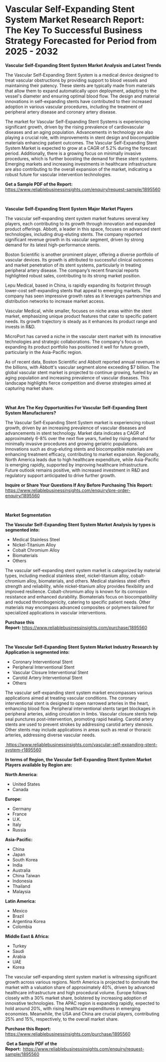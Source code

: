 <p><h1>Vascular Self-Expanding Stent System Market Research Report: The Key To Successful Business Strategy Forecasted for Period from 2025 - 2032</h1></p><p><strong>Vascular Self-Expanding Stent System Market Analysis and Latest Trends</strong></p>
<p><p>The Vascular Self-Expanding Stent System is a medical device designed to treat vascular obstructions by providing support to blood vessels and maintaining their patency. These stents are typically made from materials that allow them to expand automatically upon deployment, adapting to the vessel's diameter and ensuring optimal blood flow. The design and material innovations in self-expanding stents have contributed to their increased adoption in various vascular procedures, including the treatment of peripheral artery disease and coronary artery disease.</p><p>The market for Vascular Self-Expanding Stent Systems is experiencing significant growth, driven by the rising prevalence of cardiovascular diseases and an aging population. Advancements in technology are also playing a crucial role, with improvements in stent design and biocompatible materials enhancing patient outcomes. The Vascular Self-Expanding Stent System Market is expected to grow at a CAGR of 5.2% during the forecast period. Additionally, there is a growing focus on minimally invasive procedures, which is further boosting the demand for these stent systems. Emerging markets and increasing investments in healthcare infrastructure are also contributing to the overall expansion of the market, indicating a robust future for vascular intervention technologies.</p></p>
<p><strong>Get a Sample PDF of the Report:&nbsp;</strong> <a href="https://www.reliablebusinessinsights.com/enquiry/request-sample/1895560?utm_campaign=3091&utm_medium=2&utm_source=Github&utm_content=ia&utm_term=14042025&utm_id=vascular-self-expanding-stent-system">https://www.reliablebusinessinsights.com/enquiry/request-sample/1895560</a></p>
<p>&nbsp;</p>
<p><strong>Vascular Self-Expanding Stent System Major Market Players</strong></p>
<p><p>The vascular self-expanding stent system market features several key players, each contributing to its growth through innovation and expanded product offerings. Abbott, a leader in this space, focuses on advanced stent technologies, including drug-eluting stents. The company reported significant revenue growth in its vascular segment, driven by strong demand for its latest high-performance stents. </p><p>Boston Scientific is another prominent player, offering a diverse portfolio of vascular devices. Its growth is attributed to successful clinical outcomes and market penetration of its stent systems, particularly in treating peripheral artery disease. The company’s recent financial reports highlighted robust sales, contributing to its strong market position.</p><p>Lepu Medical, based in China, is rapidly expanding its footprint through lower-cost self-expanding stents that appeal to emerging markets. The company has seen impressive growth rates as it leverages partnerships and distribution networks to increase market access. </p><p>Vascular Medical, while smaller, focuses on niche areas within the stent market, emphasizing unique product features that cater to specific patient needs. Its growth trajectory is steady as it enhances its product range and invests in R&D.</p><p>MicroPort has carved a niche in the vascular stent market with its innovative technologies and strategic collaborations. The company's focus on expanding its product portfolio has positioned it well for future growth, particularly in the Asia-Pacific region.</p><p>As of recent data, Boston Scientific and Abbott reported annual revenues in the billions, with Abbott's vascular segment alone exceeding $7 billion. The global vascular stent market is projected to continue growing, fueled by an aging population and increasing prevalence of vascular diseases. This landscape highlights fierce competition and diverse strategies aimed at capturing market share.</p></p>
<p>&nbsp;</p>
<p><strong>What Are The Key Opportunities For Vascular Self-Expanding Stent System Manufacturers?</strong></p>
<p><p>The Vascular Self-Expanding Stent System market is experiencing robust growth, driven by an increasing prevalence of vascular diseases and advancements in stent technology. Market data indicates a CAGR of approximately 6-8% over the next five years, fueled by rising demand for minimally invasive procedures and growing geriatric populations. Innovations such as drug-eluting stents and biocompatible materials are enhancing treatment efficacy, contributing to market expansion. Regionally, North America leads due to high healthcare expenditure, while Asia-Pacific is emerging rapidly, supported by improving healthcare infrastructure. Future outlook remains positive, with increased investment in R&D and regulatory support anticipated to drive further growth.</p></p>
<p><strong>Inquire or Share Your Questions If Any Before Purchasing This Report:</strong> <a href="https://www.reliablebusinessinsights.com/enquiry/pre-order-enquiry/1895560?utm_campaign=3091&utm_medium=2&utm_source=Github&utm_content=ia&utm_term=14042025&utm_id=vascular-self-expanding-stent-system">https://www.reliablebusinessinsights.com/enquiry/pre-order-enquiry/1895560</a></p>
<p>&nbsp;</p>
<p><strong>Market Segmentation</strong></p>
<p><strong>The Vascular Self-Expanding Stent System Market Analysis by types is segmented into:</strong></p>
<p><ul><li>Medical Stainless Steel</li><li>Nickel-Titanium Alloy</li><li>Cobalt Chromium Alloy</li><li>Biomaterials</li><li>Others</li></ul></p>
<p><p>The vascular self-expanding stent system market is categorized by material types, including medical stainless steel, nickel-titanium alloy, cobalt-chromium alloy, biomaterials, and others. Medical stainless steel offers strength and reliability, while nickel-titanium alloy provides flexibility and improved resilience. Cobalt-chromium alloy is known for its corrosion resistance and enhanced durability. Biomaterials focus on biocompatibility and reduced thrombogenicity, catering to specific patient needs. Other materials may encompass advanced composites or polymers tailored for specialized applications in vascular interventions.</p></p>
<p><strong>Purchase this Report:&nbsp;</strong><a href="https://www.reliablebusinessinsights.com/purchase/1895560?utm_campaign=3091&utm_medium=2&utm_source=Github&utm_content=ia&utm_term=14042025&utm_id=vascular-self-expanding-stent-system">https://www.reliablebusinessinsights.com/purchase/1895560</a></p>
<p>&nbsp;</p>
<p><strong>The Vascular Self-Expanding Stent System Market Industry Research by Application is segmented into:</strong></p>
<p><ul><li>Coronary Interventional Stent</li><li>Peripheral Interventional Stent</li><li>Vascular Closure Interventional Stent</li><li>Carotid Artery Interventional Stent</li><li>Others</li></ul></p>
<p><p>The vascular self-expanding stent system market encompasses various applications aimed at treating vascular conditions. The coronary interventional stent is designed to open narrowed arteries in the heart, enhancing blood flow. Peripheral interventional stents target blockages in peripheral arteries, aiding circulation in limbs. Vascular closure stents help seal punctures post-intervention, promoting rapid healing. Carotid artery stents are used to prevent strokes by addressing carotid artery stenosis. Other stents may include applications in areas such as renal or thoracic arteries, addressing diverse vascular needs.</p></p>
<p><a href="https://www.reliablebusinessinsights.com/vascular-self-expanding-stent-system-r1895560?utm_campaign=3091&utm_medium=2&utm_source=Github&utm_content=ia&utm_term=14042025&utm_id=vascular-self-expanding-stent-system">&nbsp;https://www.reliablebusinessinsights.com/vascular-self-expanding-stent-system-r1895560</a></p>
<p><strong>In terms of Region, the Vascular Self-Expanding Stent System Market Players available by Region are:</strong></p>
<p>
    <p> <strong> North America: </strong>
        <ul>
            <li>United States</li>
            <li>Canada</li>
        </ul>
        </p> 
    <p> <strong> Europe: </strong>
        <ul>
            <li>Germany</li>
            <li>France</li>
            <li>U.K.</li>
            <li>Italy</li>
            <li>Russia</li>
        </ul>
        </p> 
    <p> <strong> Asia-Pacific: </strong>
        <ul>
            <li>China</li>
            <li>Japan</li>
            <li>South Korea</li>
            <li>India</li>
            <li>Australia</li>
            <li>China Taiwan</li>
            <li>Indonesia</li>
            <li>Thailand</li>
            <li>Malaysia</li>
        </ul>
        </p> 
    <p> <strong> Latin America: </strong>
        <ul>
            <li>Mexico</li>
            <li>Brazil</li>
            <li>Argentina Korea</li>
            <li>Colombia</li>
        </ul>
        </p> 
    <p> <strong> Middle East & Africa: </strong>
        <ul>
            <li>Turkey</li>
            <li>Saudi</li>
            <li>Arabia</li>
            <li>UAE</li>
            <li>Korea</li>
        </ul>
    </p>
    </p>
<p><p>The vascular self-expanding stent system market is witnessing significant growth across various regions. North America is projected to dominate the market with a valuation share of approximately 40%, driven by advanced healthcare infrastructure and high procedural volume. Europe follows closely with a 30% market share, bolstered by increasing adoption of innovative technologies. The APAC region is expanding rapidly, expected to hold around 20%, with rising healthcare expenditures in emerging economies. Meanwhile, the USA and China are crucial players, contributing 25% and 15%, respectively, to the overall market share.</p></p>
<p><strong>Purchase this Report: </strong><a href="https://www.reliablebusinessinsights.com/purchase/1895560?utm_campaign=3091&utm_medium=2&utm_source=Github&utm_content=ia&utm_term=14042025&utm_id=vascular-self-expanding-stent-system">https://www.reliablebusinessinsights.com/purchase/1895560</a></p>
<p>&nbsp;<strong>Get a Sample PDF of the Report:&nbsp;&nbsp;</strong><a href="https://www.reliablebusinessinsights.com/enquiry/request-sample/1895560?utm_campaign=3091&utm_medium=2&utm_source=Github&utm_content=ia&utm_term=14042025&utm_id=vascular-self-expanding-stent-system">https://www.reliablebusinessinsights.com/enquiry/request-sample/1895560</a></p>
<p><strong></strong></p>
<p><p></p><p></p><p></p></p>